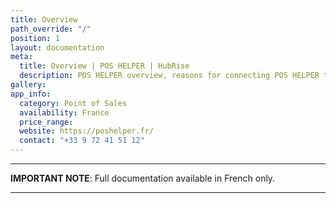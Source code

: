 ```yaml
---
title: Overview
path_override: "/"
position: 1
layout: documentation
meta:
  title: Overview | POS HELPER | HubRise
  description: POS HELPER overview, reasons for connecting POS HELPER to HubRise and summary of integrated features. Synchronise data between your EPOS and your other apps.
gallery: 
app_info:
  category: Point of Sales
  availability: France
  price_range: 
  website: https://poshelper.fr/
  contact: "+33 9 72 41 51 12"
---
```


---

**IMPORTANT NOTE**: Full documentation available <Link to="/fr/apps/pos-helper" addLocalePrefix={false}>in French only</Link>.

---
